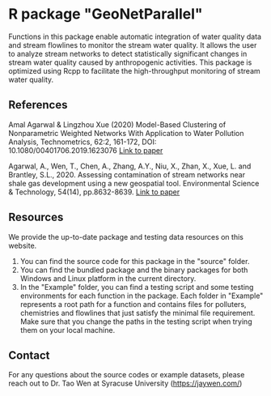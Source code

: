 # R package "GeoNetParallel"

Functions in this package enable automatic integration of water quality data and stream flowlines to monitor the stream water quality. It allows the user to analyze stream networks to detect statistically significant changes in stream water quality caused by anthropogenic activities. This package is optimized using Rcpp to facilitate the high-throughput monitoring of stream water quality.

## References

Amal Agarwal & Lingzhou Xue (2020) Model-Based Clustering of Nonparametric Weighted Networks With Application to Water Pollution Analysis, Technometrics, 62:2, 161-172, DOI: 10.1080/00401706.2019.1623076 [Link to paper](https://www.tandfonline.com/doi/full/10.1080/00401706.2019.1623076)

Agarwal, A., Wen, T., Chen, A., Zhang, A.Y., Niu, X., Zhan, X., Xue, L. and Brantley, S.L., 2020. Assessing contamination of stream networks near shale gas development using a new geospatial tool. Environmental Science & Technology, 54(14), pp.8632-8639. [Link to paper](https://pubs.acs.org/doi/10.1021/acs.est.9b06761?fig=tgr1&ref=pdf)

## Resources

We provide the up-to-date package and testing data resources on this website.
1. You can find the source code for this package in the "source" folder.
2. You can find the bundled package and the binary packages for both Windows and Linux platform in the current directory.
3. In the "Example" folder, you can find a testing script and some testing environments for each function in the package. Each folder in "Example" represents a root path for a function and contains files for polluters, chemistries and flowlines that just satisfy the minimal file requirement. Make sure that you change the paths in the testing script when trying them on your local machine.

## Contact
For any questions about the source codes or example datasets, please reach out to Dr. Tao Wen at Syracuse University (https://jaywen.com/)
